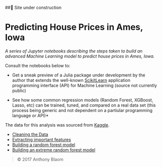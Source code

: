 ##&#128679; Site under construction

# Predicting House Prices in Ames, Iowa

*A series of Jupyter notebooks describing the steps taken to build an
 advanced Machine Learning model to predict house prices in Ames,
 Iowa.*

Consult the notebooks below  to:

- Get a sneak preview of a Julia package under
  development by the author that extends the well-known [ScikitLearn](http://scikit-learn.org/stable/) application
  programming interface (API) for Machine Learning (source not
  currently public)

- See how some common regression models (Random Forest, XGBoost,
  Lasso, etc) can be trained, tuned, and compared on a real data set
  (this process being generic and not dependent on a partiular
  programming language or API)*

The data for this analysis was sourced from [Kaggle](https://www.kaggle.com/c/house-prices-advanced-regression-techniques).

- [Cleaning the Data](http://nbviewer.jupyter.org/github/ablaom/AmesHousePrices/blob/master/clean.ipynb)
- [Extracting important features](http://nbviewer.jupyter.org/github/ablaom/AmesHousePrices/blob/master/reduce.ipynb)
- [Building a random forest model](http://nbviewer.jupyter.org/github/ablaom/AmesHousePrices/blob/master/model_random_forest.ipynb)
- [Building an extreme random forest model](http://nbviewer.jupyter.org/github/ablaom/AmesHousePrices/blob/master/model_extreme_forest.ipynb)

> &copy; 2017 Anthony Blaom
